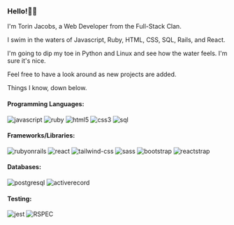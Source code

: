 ### Hello!👋🏽

I'm Torin Jacobs, a Web Developer from the Full-Stack Clan.

I swim in the waters of Javascript, Ruby, HTML, CSS, SQL, Rails, and React.

I'm going to dip my toe in Python and Linux and see how the water feels. I'm sure it's nice.

Feel free to have a look around as new projects are added.

Things I know, down below.

#### Programming Languages: 
![javascript](https://img.shields.io/badge/JavaScript-323330?style=for-the-badge&logo=javascript&logoColor=F7DF1E)
![ruby](https://img.shields.io/badge/Ruby-CC0000?style=for-the-badge&logo=ruby&logoColor=white)
![html5](https://img.shields.io/badge/HTML5-E34F26?style=for-the-badge&logo=html5&logoColor=white)
![css3](https://img.shields.io/badge/CSS3-1572B6?style=for-the-badge&logo=css3&logoColor=white)
![sql](https://img.shields.io/badge/sql-db7533?style=for-the-badge&logo=sql&logoColor=db7533)

#### Frameworks/Libraries: 
![rubyonrails](https://img.shields.io/badge/rubyonrails-CC0000?style=for-the-badge&logo=rubyonrails&logoColor=white)
![react](https://img.shields.io/badge/React-20232A?style=for-the-badge&logo=react&logoColor=61DAFB)
![tailwind-css](https://img.shields.io/badge/tailwind_css-06B6D4?style=for-the-badge&logo=tailwind-css&logoColor=white)
![sass](https://img.shields.io/badge/SASS-CC6699?style=for-the-badge&logo=sass&logoColor=white)
![bootstrap](https://img.shields.io/badge/Bootstrap-563D7C?style=for-the-badge&logo=bootstrap&logoColor=white)
![reactstrap](https://img.shields.io/badge/reactstrap-white?style=for-the-badge&logo=react&logoColor=323330)

#### Databases: 
![postgresql](https://img.shields.io/badge/postgresql-white?style=for-the-badge&logo=postgresql&logoColor=#4169E1)
![activerecord](https://img.shields.io/badge/activerecord-white?style=for-the-badge&logo=rubyonrails&logoColor=CC0000)

#### Testing: 
![jest](https://img.shields.io/badge/Jest-853957?style=for-the-badge&logo=jest&logoColor=white)
![RSPEC](https://img.shields.io/badge/RSPEC-fc9cac?style=for-the-badge&logo=ruby&logoColor=6ce0f9)
